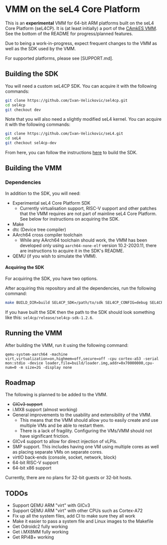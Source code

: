# VMM on the seL4 Core Platform

This is an **experimental** VMM for 64-bit ARM platforms built on the seL4 Core Platform (seL4CP). It is (at least initially) a port of the [CAmkES VMM](https://github.com/sel4/camkes-vm-examples). See the bottom of the README for progress/planned features.

Due to being a work-in-progress, expect frequent changes to the VMM as well as the SDK used by the VMM.

For supported platforms, please see [SUPPORT.md].

## Building the SDK

You will need a custom seL4CP SDK. You can acquire it with the following commands:
```sh
git clone https://github.com/Ivan-Velickovic/sel4cp.git
cd sel4cp
git checkout dev
```

Note that you will also need a slightly modified seL4 kernel. You can acquire it with the following commands:
```sh
git clone https://github.com/Ivan-Velickovic/seL4.git
cd seL4
git checkout sel4cp-dev
```

From here, you can follow the instructions [here](https://github.com/BreakawayConsulting/sel4cp) to build the SDK.

## Building the VMM

### Dependencies

In addition to the SDK, you will need:

* Experimental seL4 Core Platform SDK
    * Currently virtualisation support, RISC-V support and other patches that
      the VMM requires are not part of mainline seL4 Core Platform. See below
      for instructions on acquiring the SDK.
* Make
* dtc (Device tree compiler)
* AArch64 cross compiler toolchain
    * While any AArch64 toolchain should work, the VMM has been developed only using `aarch64-none-elf` version 10.2-2020.11, there are instructions to acquire it in the SDK's README.
* QEMU (if you wish to simulate the VMM).

#### Acquiring the SDK

For acquiring the SDK, you have two options.

After acquiring this repository and all the dependencies, run the following command:
```sh
make BUILD_DIR=build SEL4CP_SDK=/path/to/sdk SEL4CP_CONFIG=debug SEL4CP_BOARD=qemu_arm_virt
```

If you have built the SDK then the path to the SDK should look something like this: `sel4cp/release/sel4cp-sdk-1.2.6`.

## Running the VMM

After building the VMM, run it using the following command:
```
qemu-system-aarch64 -machine virt,virtualization=on,highmem=off,secure=off -cpu cortex-a53 -serial mon:stdio -device loader,file=build/loader.img,addr=0x70000000,cpu-num=0 -m size=2G -display none
```

## Roadmap

The following is planned to be added to the VMM.

* ~~GICv3 support~~
* i.MX8 support (almost working)
* General improvements to the usability and extensibility of the VMM.
    * This means that the VMM should allow you to easily create and use multiple VMs and be able to restart them.
    * There is a lack of fragility. Configuring the VMs/VMM should not have significant friction.
* GICv4 support to allow for direct injection of vLPIs.
* SMP support. This includes having one VM using multiple cores
  as well as placing separate VMs on separate cores.
* virtIO back-ends (console, socket, network, block)
* 64-bit RISC-V support
* 64-bit x86 support

Currently, there are no plans for 32-bit guests or 32-bit hosts.

## TODOs

* Support QEMU ARM "virt" with GICv3
* Support QEMU ARM "virt" with other CPUs such as Cortex-A72
* Fix up all the system files, add CI to make sure they all work
* Make it easier to pass a system file and Linux images to the Makefile
* Get Odroidc2 fully working
* Get i.MX8MM fully working
* Get RPi4B+ working



